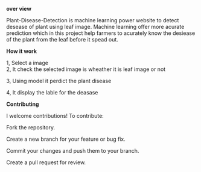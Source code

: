 **over view** 

Plant-Disease-Detection is machine learning power website to detect desease of plant using leaf image. Machine learning offer more acurate prediction which in this project help farmers to acurately know the desiease of the plant from the leaf before it spead out. 

**How it work**

1, Select a image   
2, It check the selected image is wheather it is leaf image or not 

3, Using model it perdict the plant disease 

4, It display the lable for the deasase

**Contributing**

I welcome contributions! To contribute:

Fork the repository.

Create a new branch for your feature or bug fix.

Commit your changes and push them to your branch.

Create a pull request for review.
 
